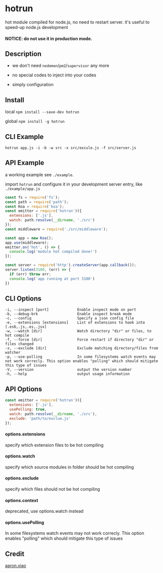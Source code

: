 # hotrun
hot module compiled for node.js, no need to restart server. it's useful to speed-up node.js development

#### NOTICE: do not use it in production mode.

## Description

- we don't need `nodemon`/`pm2`/`supervisor` any more

- no special codes to inject into your codes

- simply configuration

## Install
local
`npm install --save-dev hotrun`

global
`npm install -g hotrun`

## CLI Example

`hotrun app.js -i -b -w src -x src/excule.js -f src/server.js`

## API Example
a working example see `./example`.

import `hotrun` and configure it in your development server entry, like `./example/app.js`
```JavaScript
const fs = require('fs');
const path = require('path');
const Koa = require('koa');
const emitter = require('hotrun')({
  extensions: ['.js'],
  watch: path.resolve(__dirname, './src')
});
const middleware = require('./src/middleware');

const app = new Koa();
app.use(middleware);
emitter.on('hot', () => {
  console.log('module hot compiled done!')
});

const server = require('http').createServer(app.callback());
server.listen(3100, (err) => {
  if (err) throw err;
  console.log('app running at port 3100')
})
```

## CLI Options
```
-i, --inspect [port]             Enable inspect mode on port
-b, --debug-brk                  Enable inspect break mode
-c, --config                     Specify a json config file
-e, --extensions [extensions]    List of extensions to hook into [.es6,.js,.es,.jsx]
-w, --watch [dir]                Watch directory "dir" or files, to hot compile
-f, --force [dir]                Force restart if directory "dir" or files changed
-x, --exclude [dir]              Exclude matching directory/files from watcher
-p, --use-polling                In some filesystems watch events may not work correcly. This option enables "polling" which should mitigate this type of issues
-V, --version                    output the version number
-h, --help                       output usage information
```

## API Options
```JavaScript
const emitter = require('hotrun')({
  extensions: ['.js'],
  usePolling: true,
  watch: path.resolve(__dirname, './src'),
  exclude: 'path/to/exclue.js'
});
```
#### options.extensions
specify which extension files to be hot compiling

#### options.watch
specify which source modules in folder should be hot compiling

#### options.exclude
specify which files should not be hot compiling

#### options.context
deprecated, use options.watch instead

#### options.usePolling
In some filesystems watch events may not work correcly. This option enables "polling" which should mitigate this type of issues

## Credit
[aaron.xiao](http://veryos.com)
